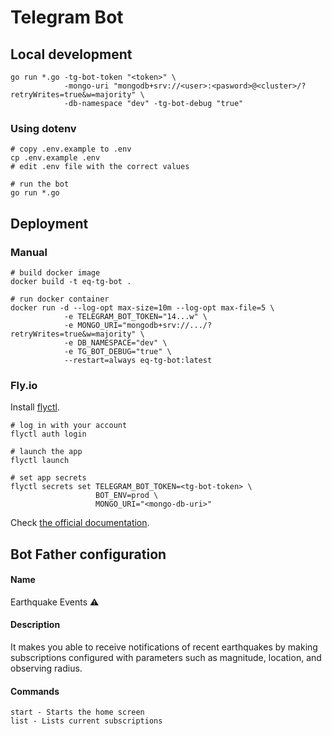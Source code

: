 # Telegram Bot

## Local development

```shell
go run *.go -tg-bot-token "<token>" \
            -mongo-uri "mongodb+srv://<user>:<pasword>@<cluster>/?retryWrites=true&w=majority" \
            -db-namespace "dev" -tg-bot-debug "true"
```

### Using dotenv

```shell
# copy .env.example to .env
cp .env.example .env
# edit .env file with the correct values

# run the bot
go run *.go
```

## Deployment

### Manual

```shell
# build docker image
docker build -t eq-tg-bot .

# run docker container
docker run -d --log-opt max-size=10m --log-opt max-file=5 \
            -e TELEGRAM_BOT_TOKEN="14...w" \
            -e MONGO_URI="mongodb+srv://.../?retryWrites=true&w=majority" \
            -e DB_NAMESPACE="dev" \
            -e TG_BOT_DEBUG="true" \
            --restart=always eq-tg-bot:latest
```

### Fly.io

Install [flyctl](https://fly.io/docs/flyctl/installing/).

```shell
# log in with your account
flyctl auth login

# launch the app
flyctl launch

# set app secrets 
flyctl secrets set TELEGRAM_BOT_TOKEN=<tg-bot-token> \
                   BOT_ENV=prod \
                   MONGO_URI="<mongo-db-uri>"
```

Check [the official documentation](https://fly.io/docs/flyctl/).


## Bot Father configuration

#### Name

Earthquake Events ⚠️

#### Description

It makes you able to receive notifications of recent earthquakes by making subscriptions configured with parameters such as magnitude, location, and observing radius.

#### Commands

```
start - Starts the home screen
list - Lists current subscriptions
```
